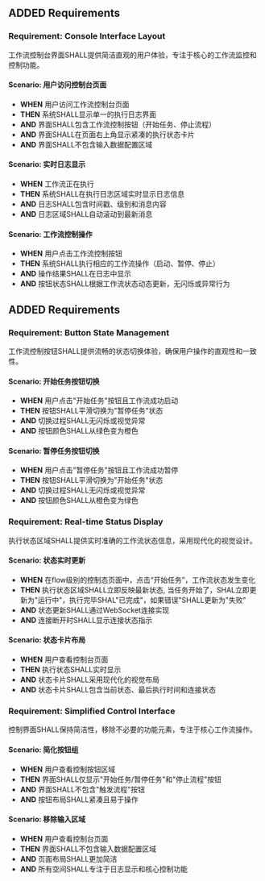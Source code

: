 ## ADDED Requirements

### Requirement: Console Interface Layout
工作流控制台界面SHALL提供简洁直观的用户体验，专注于核心的工作流监控和控制功能。

#### Scenario: 用户访问控制台页面
- **WHEN** 用户访问工作流控制台页面
- **THEN** 系统SHALL显示单一的执行日志界面
- **AND** 界面SHALL包含工作流控制按钮（开始任务、停止流程）
- **AND** 界面SHALL在页面右上角显示紧凑的执行状态卡片
- **AND** 界面SHALL不包含输入数据配置区域

#### Scenario: 实时日志显示
- **WHEN** 工作流正在执行
- **THEN** 系统SHALL在执行日志区域实时显示日志信息
- **AND** 日志SHALL包含时间戳、级别和消息内容
- **AND** 日志区域SHALL自动滚动到最新消息

#### Scenario: 工作流控制操作
- **WHEN** 用户点击工作流控制按钮
- **THEN** 系统SHALL执行相应的工作流操作（启动、暂停、停止）
- **AND** 操作结果SHALL在日志中显示
- **AND** 按钮状态SHALL根据工作流状态动态更新，无闪烁或异常行为

## ADDED Requirements

### Requirement: Button State Management
工作流控制按钮SHALL提供流畅的状态切换体验，确保用户操作的直观性和一致性。

#### Scenario: 开始任务按钮切换
- **WHEN** 用户点击"开始任务"按钮且工作流成功启动
- **THEN** 按钮SHALL平滑切换为"暂停任务"状态
- **AND** 切换过程SHALL无闪烁或视觉异常
- **AND** 按钮颜色SHALL从绿色变为橙色

#### Scenario: 暂停任务按钮切换
- **WHEN** 用户点击"暂停任务"按钮且工作流成功暂停
- **THEN** 按钮SHALL平滑切换为"开始任务"状态
- **AND** 切换过程SHALL无闪烁或视觉异常
- **AND** 按钮颜色SHALL从橙色变为绿色

### Requirement: Real-time Status Display
执行状态区域SHALL提供实时准确的工作流状态信息，采用现代化的视觉设计。

#### Scenario: 状态实时更新
- **WHEN** 在flow级别的控制态页面中，点击“开始任务”，工作流状态发生变化
- **THEN** 执行状态区域SHALL立即反映最新状态, 当任务开始了，SHAL立即更新为"运行中"，执行完毕SHAL"已完成"，如果错误"SHALL更新为"失败"
- **AND** 状态更新SHALL通过WebSocket连接实现
- **AND** 连接断开时SHALL显示连接状态指示

#### Scenario: 状态卡片布局
- **WHEN** 用户查看控制台页面
- **THEN** 执行状态SHALL实时显示
- **AND** 状态卡片SHALL采用现代化的视觉布局
- **AND** 状态卡片SHALL包含当前状态、最后执行时间和连接状态

### Requirement: Simplified Control Interface
控制界面SHALL保持简洁性，移除不必要的功能元素，专注于核心工作流操作。

#### Scenario: 简化按钮组
- **WHEN** 用户查看控制按钮区域
- **THEN** 界面SHALL仅显示"开始任务/暂停任务"和"停止流程"按钮
- **AND** 界面SHALL不包含"触发流程"按钮
- **AND** 按钮布局SHALL紧凑且易于操作

#### Scenario: 移除输入区域
- **WHEN** 用户查看控制台页面
- **THEN** 界面SHALL不包含输入数据配置区域
- **AND** 页面布局SHALL更加简洁
- **AND** 所有空间SHALL专注于日志显示和核心控制功能